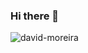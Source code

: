 ### Hi there 👋
<div>
  <img align="center" src="https://github-readme-stats.vercel.app/api?username=david-moreira&show_icons=true&theme=dark" alt="david-moreira" />
<div/>
<!--
**David-Moreira/David-Moreira** is a ✨ _special_ ✨ repository because its `README.md` (this file) appears on your GitHub profile.

Here are some ideas to get you started:

- 🔭 I’m currently working on ...
- 🌱 I’m currently learning ...
- 👯 I’m looking to collaborate on ...
- 🤔 I’m looking for help with ...
- 💬 Ask me about ...
- 📫 How to reach me: ...
- 😄 Pronouns: ...
- ⚡ Fun fact: ...
-->
